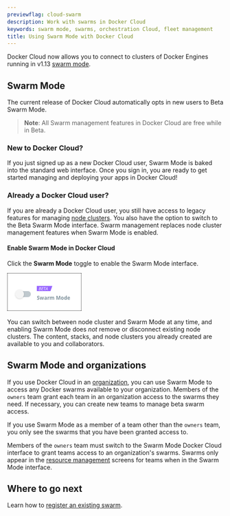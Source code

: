 ```yaml
---
previewflag: cloud-swarm
description: Work with swarms in Docker Cloud
keywords: swarm mode, swarms, orchestration Cloud, fleet management
title: Using Swarm Mode with Docker Cloud
---
```


Docker Cloud now allows you to connect to clusters of Docker Engines running in v1.13 [swarm mode](/engine/swarm/).

## Swarm Mode

The current release of Docker Cloud automatically opts in new users to Beta
Swarm Mode.

> **Note**: All Swarm management features in Docker Cloud are free while in Beta.

### New to Docker Cloud?

If you just signed up as a new Docker Cloud user,
Swarm Mode is baked into the standard web
interface. Once you sign in, you are ready to
get started managing and deploying your apps in
Docker Cloud!

### Already a Docker Cloud user?

If you are already a Docker Cloud user, you still have access to legacy
features for managing [node clusters](/docker-cloud/infrastructure/). You also
have the option to switch to the Beta Swarm Mode interface. Swarm management
replaces node cluster management features when Swarm Mode is enabled.

#### Enable Swarm Mode in Docker Cloud

Click the **Swarm Mode** toggle to enable the Swarm Mode interface.

![the Swarm Mode toggle](images/swarm-toggle.png)

You can switch between node cluster and Swarm Mode at any time, and enabling
Swarm Mode does _not_ remove or disconnect existing node clusters. The content,
stacks, and node clusters you already created are available to you and
collaborators.

## Swarm Mode and organizations

If you use Docker Cloud in an [organization](/docker-cloud/orgs/), you can
use Swarm Mode to access any Docker swarms available to your organization.
Members of the `owners` team grant each team in an organization access to the
swarms they need. If necessary, you can create new teams to manage beta swarm
access.

If you use Swarm Mode as a member of a team other than the `owners` team,
you only see the swarms that you have been granted access to.

Members of the `owners` team must switch to the Swarm Mode Docker Cloud
interface to grant teams access to an organization's swarms. Swarms only appear
in the [resource management](/docker-cloud/orgs/#/set-team-permissions) screens
for teams when in the Swarm Mode interface.

## Where to go next

Learn how to [register an existing swarm](register-swarms.md).
